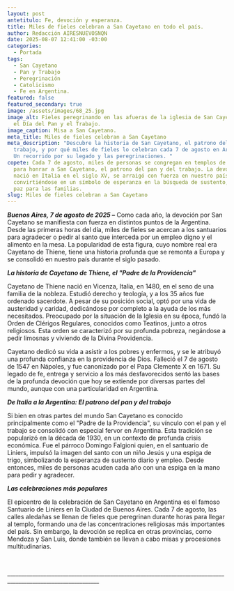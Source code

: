 ```yaml
---
layout: post
antetitulo: Fe, devoción y esperanza.
title: Miles de fieles celebran a San Cayetano en todo el país.
author: Redacción AIRESNUEVOSNQN
date: 2025-08-07 12:41:00 -03:00
categories:
  - Portada
tags:
  - San Cayetano
  - Pan y Trabajo
  - Peregrinación
  - Catolicismo
  - Fe en Argentina.
featured: false
featured_secondary: true
image: /assets/images/68_25.jpg
image_alt: Fieles peregrinando en las afueras de la iglesia de San Cayetano en
  el Día del Pan y el Trabajo.
image_caption: Misa a San Cayetano.
meta_title: Miles de fieles celebran a San Cayetano
meta_description: "Descubre la historia de San Cayetano, el patrono del pan y el
  trabajo, y por qué miles de fieles lo celebran cada 7 de agosto en Argentina.
  Un recorrido por su legado y las peregrinaciones. "
copete: Cada 7 de agosto, miles de personas se congregan en templos de Argentina
  para honrar a San Cayetano, el patrono del pan y del trabajo. La devoción, que
  nació en Italia en el siglo XV, se arraigó con fuerza en nuestro país,
  convirtiéndose en un símbolo de esperanza en la búsqueda de sustento, salud y
  paz para las familias.
slug: Miles de fieles celebran a San Cayetano
---
```

***Buenos Aires, 7 de agosto de 2025 –*** Como cada año, la devoción por San Cayetano se manifiesta con fuerza en distintos puntos de la Argentina. Desde las primeras horas del día, miles de fieles se acercan a los santuarios para agradecer o pedir al santo que interceda por un empleo digno y el alimento en la mesa. La popularidad de esta figura, cuyo nombre real era Cayetano de Thiene, tiene una historia profunda que se remonta a Europa y se consolidó en nuestro país durante el siglo pasado.

***​La historia de Cayetano de Thiene, el "Padre de la Providencia"***

​Cayetano de Thiene nació en Vicenza, Italia, en 1480, en el seno de una familia de la nobleza. Estudió derecho y teología, y a los 35 años fue ordenado sacerdote. A pesar de su posición social, optó por una vida de austeridad y caridad, dedicándose por completo a la ayuda de los más necesitados. Preocupado por la situación de la Iglesia en su época, fundó la Orden de Clérigos Regulares, conocidos como Teatinos, junto a otros religiosos. Esta orden se caracterizó por su profunda pobreza, negándose a pedir limosnas y viviendo de la Divina Providencia.

​Cayetano dedicó su vida a asistir a los pobres y enfermos, y se le atribuyó una profunda confianza en la providencia de Dios. Falleció el 7 de agosto de 1547 en Nápoles, y fue canonizado por el Papa Clemente X en 1671. Su legado de fe, entrega y servicio a los más desfavorecidos sentó las bases de la profunda devoción que hoy se extiende por diversas partes del mundo, aunque con una particularidad en Argentina.

***​De Italia a la Argentina: El patrono del pan y del trabajo***

​Si bien en otras partes del mundo San Cayetano es conocido principalmente como el "Padre de la Providencia", su vínculo con el pan y el trabajo se consolidó con especial fervor en Argentina. Esta tradición se popularizó en la década de 1930, en un contexto de profunda crisis económica. Fue el párroco Domingo Falgioni quien, en el santuario de Liniers, impulsó la imagen del santo con un niño Jesús y una espiga de trigo, simbolizando la esperanza de sustento diario y empleo. Desde entonces, miles de personas acuden cada año con una espiga en la mano para pedir y agradecer.

***​Las celebraciones más populares*** 

​El epicentro de la celebración de San Cayetano en Argentina es el famoso Santuario de Liniers en la Ciudad de Buenos Aires. Cada 7 de agosto, las calles aledañas se llenan de fieles que peregrinan durante horas para llegar al templo, formando una de las concentraciones religiosas más importantes del país. Sin embargo, la devoción se replica en otras provincias, como Mendoza y San Luis, donde también se llevan a cabo misas y procesiones multitudinarias.

​

\_\_\_\_\_\_\_\_\_\_\_\_\_\_\_\_\_\_\_\_\_\_\_\_\_\_\_\_\_\_\_\_\_\_\_\_\_\_\_\_\_\_\_\_\_\_\_\_\_\_\_\_\_\_\_\_\_\_\_\_\_\_\_\_\_\_\_\_\_\_\_\_\_\_\_\_\_\_\_\_\_\_\_\_\_\_\_\_\_\_\_\_\_\_\_\_\_\_\_\_\_\_\_\_\_\_\_\_\_\__
